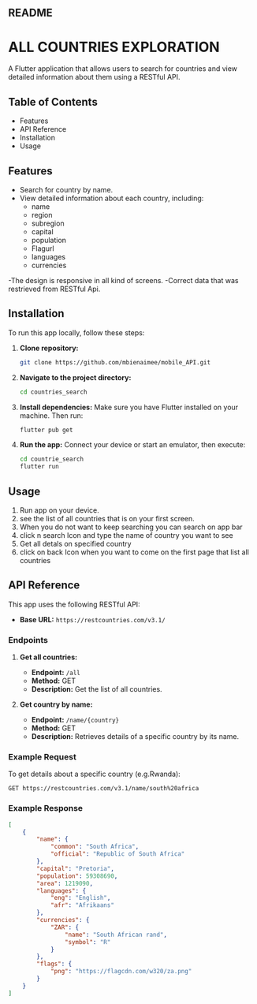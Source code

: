 ## README

# ALL COUNTRIES EXPLORATION

A Flutter application that allows users to search for countries and view detailed information about them using a RESTful API.

## Table of Contents

- Features
- API Reference
- Installation
- Usage




## Features

- Search for country by name.
- View detailed information about each country, including:
  - name
  - region
  - subregion
  - capital
  - population
  - Flagurl
  - languages
  - currencies


-The design is responsive in all kind of screens.
-Correct data that was restrieved from RESTful Api.



## Installation

To run this app locally, follow these steps:

1. **Clone  repository:**
   ```bash
   git clone https://github.com/mbienaimee/mobile_API.git
   ```

2. **Navigate to the project directory:**
   ```bash
   cd countries_search
   ```

3. **Install dependencies:**
   Make sure you have Flutter installed on your machine. Then run:
   ```bash
   flutter pub get
   ```

4. **Run the app:**
   Connect your device or start an emulator, then execute:
   ```bash
   cd countrie_search
   flutter run
   ```

## Usage

1. Run app on your device.
2. see the list of all countries that is on your first screen.
3. When you do not want to keep searching you can search on app bar
4. click n search Icon and type the name of country you want to see
5. Get all detals on specified country
6. click on back Icon when you want to come on the first page that list all countries


## API Reference

This app uses the following RESTful API:

- **Base URL:** `https://restcountries.com/v3.1/`
  
### Endpoints

1. **Get all countries:**
   - **Endpoint:** `/all`
   - **Method:** GET
   - **Description:** Get the list of all countries.

2. **Get country by name:**
   - **Endpoint:** `/name/{country}`
   - **Method:** GET
   - **Description:** Retrieves details of a specific country by its name.

### Example Request

To get details about a specific country (e.g.Rwanda):

```http
GET https://restcountries.com/v3.1/name/south%20africa
```

### Example Response

```json
[
    {
        "name": {
            "common": "South Africa",
            "official": "Republic of South Africa"
        },
        "capital": "Pretoria",
        "population": 59308690,
        "area": 1219090,
        "languages": {
            "eng": "English",
            "afr": "Afrikaans"
        },
        "currencies": {
            "ZAR": {
                "name": "South African rand",
                "symbol": "R"
            }
        },
        "flags": {
            "png": "https://flagcdn.com/w320/za.png"
        }
    }
]
```

